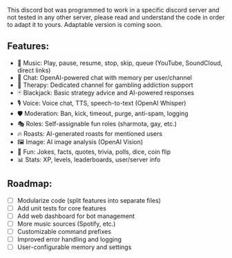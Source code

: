 This discord bot was programmed to work in a specific discord server and not tested in any other server, please read and understand the code in order to adapt it to yours.
Adaptable version is coming soon.

Features:
---------
- 🎵 Music: Play, pause, resume, stop, skip, queue (YouTube, SoundCloud, direct links)
- 💬 Chat: OpenAI-powered chat with memory per user/channel
- 🧠 Therapy: Dedicated channel for gambling addiction support
- 🃏 Blackjack: Basic strategy advice and AI-powered responses
- 🎙️ Voice: Voice chat, TTS, speech-to-text (OpenAI Whisper)
- 🛡️ Moderation: Ban, kick, timeout, purge, anti-spam, logging
- 🎭 Roles: Self-assignable fun roles (sharmota, gay, etc.)
- 🔥 Roasts: AI-generated roasts for mentioned users
- 🖼️ Image: AI image analysis (OpenAI Vision)
- 🎲 Fun: Jokes, facts, quotes, trivia, polls, dice, coin flip
- 📊 Stats: XP, levels, leaderboards, user/server info

Roadmap:
--------
- [ ] Modularize code (split features into separate files)
- [ ] Add unit tests for core features
- [ ] Add web dashboard for bot management
- [ ] More music sources (Spotify, etc.)
- [ ] Customizable command prefixes
- [ ] Improved error handling and logging
- [ ] User-configurable memory and settings
